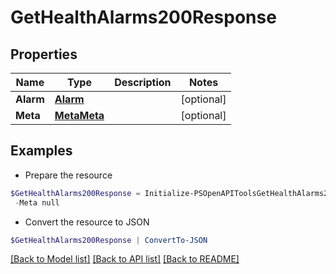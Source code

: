 # GetHealthAlarms200Response
## Properties

Name | Type | Description | Notes
------------ | ------------- | ------------- | -------------
**Alarm** | [**Alarm**](Alarm.md) |  | [optional] 
**Meta** | [**MetaMeta**](MetaMeta.md) |  | [optional] 

## Examples

- Prepare the resource
```powershell
$GetHealthAlarms200Response = Initialize-PSOpenAPIToolsGetHealthAlarms200Response  -Alarm null `
 -Meta null
```

- Convert the resource to JSON
```powershell
$GetHealthAlarms200Response | ConvertTo-JSON
```

[[Back to Model list]](../README.md#documentation-for-models) [[Back to API list]](../README.md#documentation-for-api-endpoints) [[Back to README]](../README.md)

